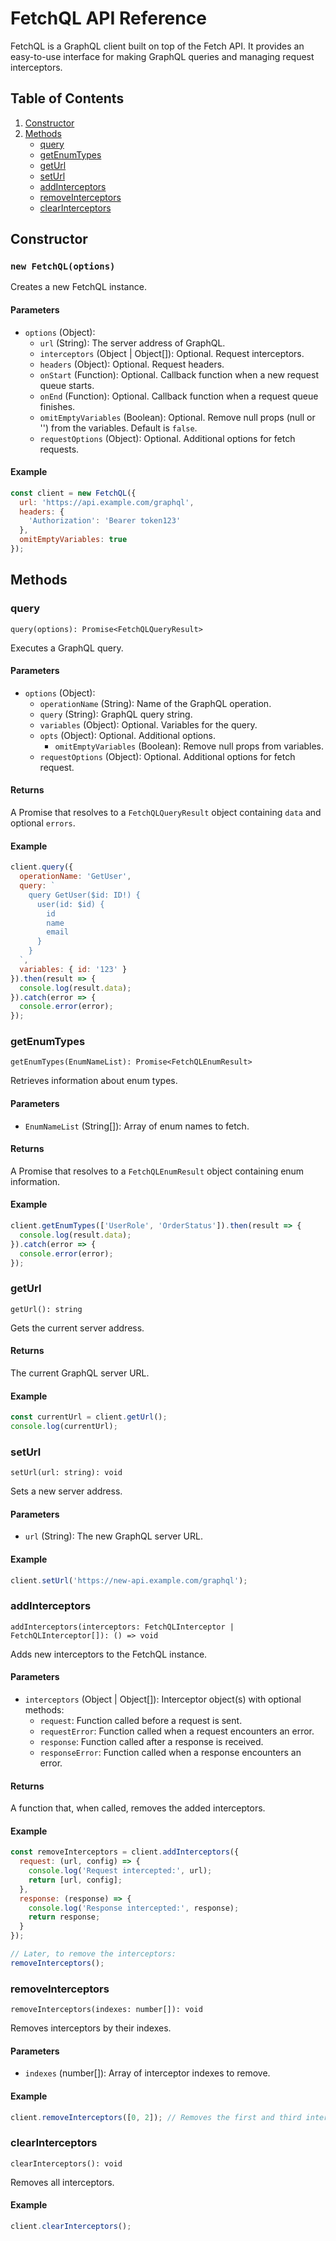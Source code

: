 # FetchQL API Reference

FetchQL is a GraphQL client built on top of the Fetch API. It provides an easy-to-use interface for making GraphQL queries and managing request interceptors.

## Table of Contents

1. [Constructor](#constructor)
2. [Methods](#methods)
   - [query](#query)
   - [getEnumTypes](#getenumtypes)
   - [getUrl](#geturl)
   - [setUrl](#seturl)
   - [addInterceptors](#addinterceptors)
   - [removeInterceptors](#removeinterceptors)
   - [clearInterceptors](#clearinterceptors)

## Constructor

### `new FetchQL(options)`

Creates a new FetchQL instance.

#### Parameters

- `options` (Object):
  - `url` (String): The server address of GraphQL.
  - `interceptors` (Object | Object[]): Optional. Request interceptors.
  - `headers` (Object): Optional. Request headers.
  - `onStart` (Function): Optional. Callback function when a new request queue starts.
  - `onEnd` (Function): Optional. Callback function when a request queue finishes.
  - `omitEmptyVariables` (Boolean): Optional. Remove null props (null or '') from the variables. Default is `false`.
  - `requestOptions` (Object): Optional. Additional options for fetch requests.

#### Example

```javascript
const client = new FetchQL({
  url: 'https://api.example.com/graphql',
  headers: {
    'Authorization': 'Bearer token123'
  },
  omitEmptyVariables: true
});
```

## Methods

### query

`query(options): Promise<FetchQLQueryResult>`

Executes a GraphQL query.

#### Parameters

- `options` (Object):
  - `operationName` (String): Name of the GraphQL operation.
  - `query` (String): GraphQL query string.
  - `variables` (Object): Optional. Variables for the query.
  - `opts` (Object): Optional. Additional options.
    - `omitEmptyVariables` (Boolean): Remove null props from variables.
  - `requestOptions` (Object): Optional. Additional options for fetch request.

#### Returns

A Promise that resolves to a `FetchQLQueryResult` object containing `data` and optional `errors`.

#### Example

```javascript
client.query({
  operationName: 'GetUser',
  query: `
    query GetUser($id: ID!) {
      user(id: $id) {
        id
        name
        email
      }
    }
  `,
  variables: { id: '123' }
}).then(result => {
  console.log(result.data);
}).catch(error => {
  console.error(error);
});
```

### getEnumTypes

`getEnumTypes(EnumNameList): Promise<FetchQLEnumResult>`

Retrieves information about enum types.

#### Parameters

- `EnumNameList` (String[]): Array of enum names to fetch.

#### Returns

A Promise that resolves to a `FetchQLEnumResult` object containing enum information.

#### Example

```javascript
client.getEnumTypes(['UserRole', 'OrderStatus']).then(result => {
  console.log(result.data);
}).catch(error => {
  console.error(error);
});
```

### getUrl

`getUrl(): string`

Gets the current server address.

#### Returns

The current GraphQL server URL.

#### Example

```javascript
const currentUrl = client.getUrl();
console.log(currentUrl);
```

### setUrl

`setUrl(url: string): void`

Sets a new server address.

#### Parameters

- `url` (String): The new GraphQL server URL.

#### Example

```javascript
client.setUrl('https://new-api.example.com/graphql');
```

### addInterceptors

`addInterceptors(interceptors: FetchQLInterceptor | FetchQLInterceptor[]): () => void`

Adds new interceptors to the FetchQL instance.

#### Parameters

- `interceptors` (Object | Object[]): Interceptor object(s) with optional methods:
  - `request`: Function called before a request is sent.
  - `requestError`: Function called when a request encounters an error.
  - `response`: Function called after a response is received.
  - `responseError`: Function called when a response encounters an error.

#### Returns

A function that, when called, removes the added interceptors.

#### Example

```javascript
const removeInterceptors = client.addInterceptors({
  request: (url, config) => {
    console.log('Request intercepted:', url);
    return [url, config];
  },
  response: (response) => {
    console.log('Response intercepted:', response);
    return response;
  }
});

// Later, to remove the interceptors:
removeInterceptors();
```

### removeInterceptors

`removeInterceptors(indexes: number[]): void`

Removes interceptors by their indexes.

#### Parameters

- `indexes` (number[]): Array of interceptor indexes to remove.

#### Example

```javascript
client.removeInterceptors([0, 2]); // Removes the first and third interceptors
```

### clearInterceptors

`clearInterceptors(): void`

Removes all interceptors.

#### Example

```javascript
client.clearInterceptors();
```